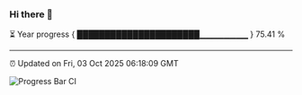 ### Hi there 👋

⏳ Year progress { ██████████████████████▁▁▁▁▁▁▁▁ } 75.41 %

---

⏰ Updated on Fri, 03 Oct 2025 06:18:09 GMT

![Progress Bar CI](https://github.com/code-lakshay/GitHub-Actions-Demo/workflows/Progress%20Bar%20CI/badge.svg)
